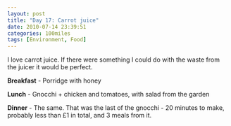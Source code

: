 ```yaml
---
layout: post
title: "Day 17: Carrot juice"
date: 2010-07-14 23:39:51
categories: 100miles
tags: [Environment, Food]
---
```


I love carrot juice. If there were something I could do with the waste from the juicer it would be perfect.

<!--more-->

**Breakfast** - Porridge with honey

**Lunch** - Gnocchi + chicken and tomatoes, with salad from the garden

**Dinner** - The same. That was the last of the gnocchi - 20 minutes to make, probably less than £1 in total, and 3 meals from it.
